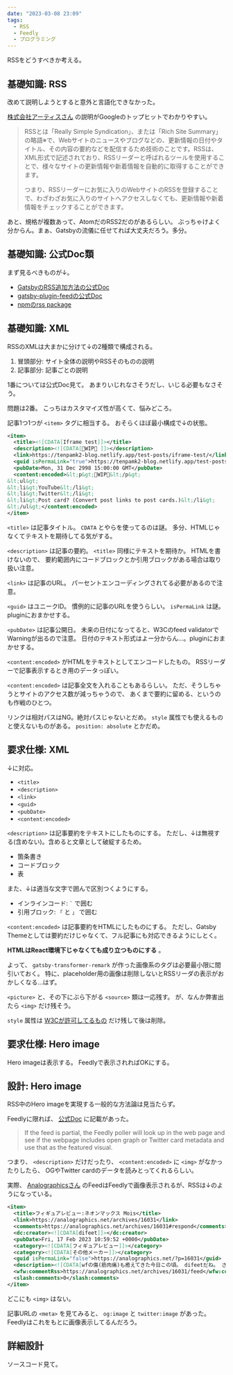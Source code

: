 ```yaml
---
date: "2023-03-08 23:09"
tags:
  - RSS
  - Feedly
  - プログラミング
---
```


RSSをどうすべきか考える。

<!-- more -->

## 基礎知識: RSS

改めて説明しようとすると意外と言語化できなかった。

[株式会社アーティスさん](https://www.asobou.co.jp/blog/life/rss-2)
の説明がGoogleのトップヒットでわかりやすい。

> RSSとは「Really Simple Syndication」、または「Rich Site Summary」の略語※で、Webサイトのニュースやブログなどの、更新情報の日付やタイトル、その内容の要約などを配信するため技術のことです。RSSは、XML形式で記述されており、RSSリーダーと呼ばれるツールを使用することで、様々なサイトの更新情報や新着情報を自動的に取得することができます。
>
> つまり、RSSリーダーにお気に入りのWebサイトのRSSを登録することで、わざわざお気に入りのサイトへアクセスしなくても、更新情報や新着情報をチェックすることができます。

あと、規格が複数あって、AtomだのRSS2だのがあるらしい。
ぶっちゃけよく分からん。まぁ、Gatsbyの流儀に任せてれば大丈夫だろう。多分。

## 基礎知識: 公式Doc類

まず見るべきものが↓。

- [GatsbyのRSS追加方法の公式Doc](https://www.gatsbyjs.com/docs/how-to/adding-common-features/adding-an-rss-feed/)
- [gatsby-plugin-feedの公式Doc](https://www.gatsbyjs.com/plugins/gatsby-plugin-feed/)
- [npmのrss package](https://www.npmjs.com/package/rss)

## 基礎知識: XML

RSSのXMLは大まかに分けて↓の2種類で構成される。

1. 冒頭部分: サイト全体の説明やRSSそのものの説明
2. 記事部分: 記事ごとの説明

1番については公式Doc見て。
あまりいじれなさそうだし、いじる必要もなさそう。

問題は2番。
こっちはカスタマイズ性が高くて、悩みどころ。

記事1つ1つが `<item>` タグに相当する。
おそらくほぼ最小構成で↓の状態。

```xml
<item>
  <title><![CDATA[Iframe test]]></title>
  <description><![CDATA[🚧WIP🚧 ]]></description>
  <link>https://tenpamk2-blog.netlify.app/test-posts/iframe-test/</link>
  <guid isPermaLink="true">https://tenpamk2-blog.netlify.app/test-posts/iframe-test/</guid>
  <pubDate>Mon, 31 Dec 2998 15:00:00 GMT</pubDate>
  <content:encoded>&lt;p&gt;🚧WIP🚧&lt;/p&gt;
&lt;ul&gt;
&lt;li&gt;YouTube&lt;/li&gt;
&lt;li&gt;Twitter&lt;/li&gt;
&lt;li&gt;Post card? (Convert post links to post cards.)&lt;/li&gt;
&lt;/ul&gt;</content:encoded>
</item>
```

`<title>` は記事タイトル。 `CDATA` とやらを使ってるのは謎。
多分、HTMLじゃなくてテキストを期待してる気がする。

`<description>` は記事の要約。
`<title>` 同様にテキストを期待か。
HTMLを書けないので、
要約範囲内にコードブロックとか引用ブロックがある場合は取り扱い注意。

`<link>` は記事のURL。
パーセントエンコーディングされてる必要があるので注意。

`<guid>` はユニークID。
慣例的に記事のURLを使うらしい。
`isPermaLink` は謎。pluginにおまかせする。

`<pubDate>` は記事公開日。
未来の日付になってると、W3Cのfeed validatorでWarningが出るので注意。
日付のテキスト形式はよー分からん...。pluginにおまかせする。

`<content:encoded>` がHTMLをテキストとしてエンコードしたもの。
RSSリーダーで記事表示するとき用のデータっぽい。

`<content:encoded>` は記事全文を入れることもあるらしい。
ただ、そうしちゃうとサイトのアクセス数が減っちゃうので、
あくまで要約に留める、というのも作戦のひとつ。

リンクは相対パスはNG。絶対パスじゃないとだめ。
`style` 属性でも使えるものと使えないものがある。
`position: absolute` とかだめ。

## 要求仕様: XML

↓に対応。

- `<title>`
- `<description>`
- `<link>`
- `<guid>`
- `<pubDate>`
- `<content:encoded>`

`<description>` は記事要約をテキストにしたものにする。
ただし、↓は無視する(含めない)。含めると文章として破綻するため。

- 箇条書き
- コードブロック
- 表

また、↓は適当な文字で囲んで区別つくようにする。

- インラインコード: `` ` `` で囲む
- 引用ブロック: `「` と `」` で囲む

`<content:encoded>` は記事要約をHTMLにしたものにする。
ただし、Gatsby Themeとしては要約だけじゃなくて、フル記事にも対応できるようにしとく。

**HTMLはReact環境下じゃなくても成り立つものにする** 。

よって、 `gatsby-transformer-remark` が作った画像系のタグは必要最小限に間引いておく。
特に、placeholder用の画像は削除しないとRSSリーダの表示がおかしくなる...はず。

`<picture>` と、その下にぶら下がる `<source>` 類は一応残す。
が、なんか弊害出たら `<img>` だけ残そう。

`style` 属性は
[W3Cが許可してるもの](https://validator.w3.org/feed/docs/warning/DangerousStyleAttr.html)
だけ残して後は削除。

## 要求仕様: Hero image

Hero imageは表示する。
Feedlyで表示されればOKにする。

## 設計: Hero image

RSS中のHero imageを実現する一般的な方法論は見当たらず。

Feedlyに限れば、
[公式Doc](https://blog.feedly.com/10-ways-to-optimize-your-feed-for-feedly/)
に記載があった。

> If the feed is partial, the Feedly poller will look up in the web page and see if the webpage includes open graph or Twitter card metadata and use that as the featured visual.

つまり、 `<description>` だけだったり、 `<content:encoded>` に `<img>` がなかったりしたら、
OGやTwitter cardのデータを読みとってくれるらしい。

実際、
[Analographicsさん](https://analographics.net/)
のFeedはFeedlyで画像表示されるが、RSSは↓のようになっている。

```xml
<item>
  <title>フィギュアレビュー:ネオンマックス Mois</title>
  <link>https://analographics.net/archives/16031</link>
  <comments>https://analographics.net/archives/16031#respond</comments>
  <dc:creator><![CDATA[difeet]]></dc:creator>
  <pubDate>Fri, 17 Feb 2023 10:59:52 +0000</pubDate>
  <category><![CDATA[フィギュアレビュー]]></category>
  <category><![CDATA[その他メーカー]]></category>
  <guid isPermaLink="false">https://analographics.net/?p=16031</guid>
  <description><![CDATA[wfの傷(筋肉痛)も癒えてきた今日この頃。 difeetだね。 さて、今回はNEON MAXさんより発売された「Mois」ちゃんのレビューをお届けするよ。 ちなみにMoisで&#8221;モイス&#8221;と読んでしま [&#8230;]]]></description>
  <wfw:commentRss>https://analographics.net/archives/16031/feed</wfw:commentRss>
  <slash:comments>0</slash:comments>
</item>
```

どこにも `<img>` はない。

記事URLの `<meta>` を見てみると、 `og:image` と `twitter:image` があった。
Feedlyはこれをもとに画像表示してるんだろう。

## 詳細設計

ソースコード見て。
